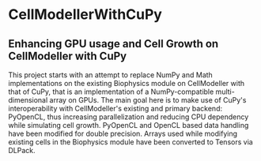 # CellModellerWithCuPy
## Enhancing GPU usage and Cell Growth on CellModeller with CuPy

This project starts with an attempt to replace NumPy and Math implementations on the existing Biophysics module on CellModeller with that of CuPy, that is an implementation of a NumPy-compatible multi-dimensional array on GPUs. The main goal here is to make use of CuPy's interoperability with CellModeller's existing and primary backend: PyOpenCL, thus increasing parallelization and reducing CPU dependency while simulating cell growth. PyOpenCL and OpenCL based data handling have been modified for double precision. Arrays used while modifying existing cells in the Biophysics module have been converted to Tensors via DLPack.
